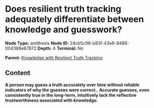 # Does resilient truth tracking adequately differentiate between knowledge and guesswork?

**Node Type:** antithesis
**Node ID:** 24cb5c98-b83f-43e8-8488-004388e87872
**Depth:** 4
**Terminal:** No

**Parent:** [Knowledge with Resilient Truth Tracking](knowledge-with-resilient-truth-tracking-synthesis-5aa4dffc-cc1a-4740-84b1-83c16a4eb884.md)

## Content

**A person may guess a truth accurately over time without reliable indicators of why the guesses were correct.**, **Accurate guesses, even consistently true in the long-term, intuitively lack the reflective trustworthiness associated with knowledge.**
